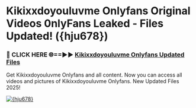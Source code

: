 # Kikixxdoyouluvme Onlyfans Original Videos 0nlyFans Leaked - Files Updated! ({hju678})

<h3>🔴 CLICK HERE 🌐==►► <a href="https://tinyurl.com/ms9xzufz" rel="nofollow">Kikixxdoyouluvme Onlyfans Updated Files</a></h3>

Get Kikixxdoyouluvme Onlyfans and all content. Now you can access all videos and pictures of Kikixxdoyouluvme Onlyfans. New Updated Files 2025!

[![{hju678}](https://i.imgur.com/PQ7UWWw.gif)](https://tinyurl.com/ms9xzufz)